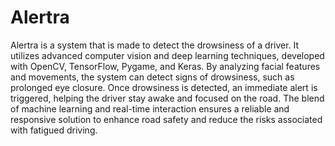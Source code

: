 # Alertra
Alertra is a system that is made to detect the drowsiness of a driver. It utilizes advanced computer vision and deep learning techniques, developed with OpenCV, TensorFlow, Pygame, and Keras. By analyzing facial features and movements, the system can detect signs of drowsiness, such as prolonged eye closure. Once drowsiness is detected, an immediate alert is triggered, helping the driver stay awake and focused on the road. The blend of machine learning and real-time interaction ensures a reliable and responsive solution to enhance road safety and reduce the risks associated with fatigued driving.






